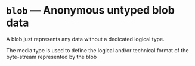 # `blob` &#8212; Anonymous untyped blob data

A blob just represents any data without a dedicated logical type.

The media type is used to define the logical and/or technical
format of the byte-stream represented by the blob
